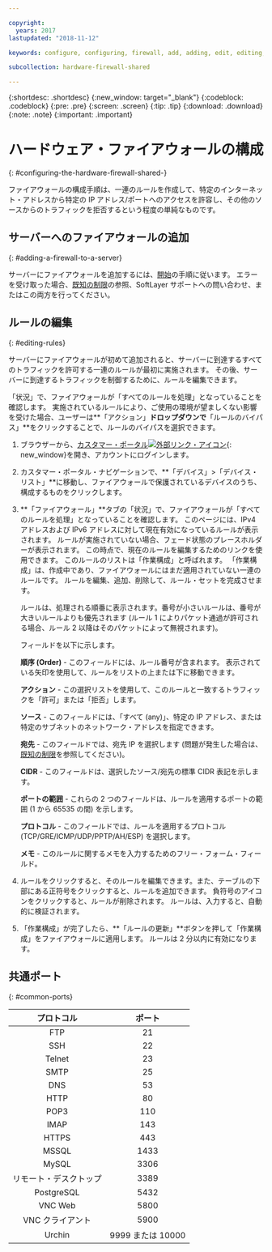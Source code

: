 ```yaml
---

copyright:
  years: 2017
lastupdated: "2018-11-12"

keywords: configure, configuring, firewall, add, adding, edit, editing, rules, ports, common

subcollection: hardware-firewall-shared

---
```


{:shortdesc: .shortdesc}
{:new_window: target="_blank"}
{:codeblock: .codeblock}
{:pre: .pre}
{:screen: .screen}
{:tip: .tip}
{:download: .download}
{:note: .note}
{:important: .important}

# ハードウェア・ファイアウォールの構成
{: #configuring-the-hardware-firewall-shared-}

ファイアウォールの構成手順は、一連のルールを作成して、特定のインターネット・アドレスから特定の IP アドレス/ポートへのアクセスを許容し、その他のソースからのトラフィックを拒否するという程度の単純なものです。

## サーバーへのファイアウォールの追加
{: #adding-a-firewall-to-a-server}

サーバーにファイアウォールを追加するには、[開始](/docs/infrastructure/hardware-firewall-shared?topic=hardware-firewall-shared-getting-started-with-hardware-firewall-shared)の手順に従います。 エラーを受け取った場合、[既知の制限](/docs/infrastructure/hardware-firewall-shared?topic=hardware-firewall-shared-known-limitations-with-hardware-firewall-shared-)の参照、SoftLayer サポートへの問い合わせ、またはこの両方を行ってください。

## ルールの編集
{: #editing-rules}

サーバーにファイアウォールが初めて追加されると、サーバーに到達するすべてのトラフィックを許可する一連のルールが最初に実施されます。 その後、サーバーに到達するトラフィックを制御するために、ルールを編集できます。

「状況」で、ファイアウォールが「すべてのルールを処理」となっていることを確認します。 実施されているルールにより、ご使用の環境が望ましくない影響を受けた場合、ユーザーは**「アクション」**ドロップダウンで**「ルールのバイパス」**をクリックすることで、ルールのバイパスを選択できます。

1. ブラウザーから、[カスタマー・ポータル![外部リンク・アイコン](../../icons/launch-glyph.svg "外部リンク・アイコン")](https://control.softlayer.com/){: new_window}を開き、アカウントにログインします。
2. カスタマー・ポータル・ナビゲーションで、**「デバイス」>「デバイス・リスト」**に移動し、ファイアウォールで保護されているデバイスのうち、構成するものをクリックします。
3. **「ファイアウォール」**タブの「状況」で、ファイアウォールが「すべてのルールを処理」となっていることを確認します。  このページには、IPv4 アドレスおよび IPv6 アドレスに対して現在有効になっているルールが表示されます。 ルールが実施されていない場合、フェード状態のプレースホルダーが表示されます。 この時点で、現在のルールを編集するためのリンクを使用できます。  このルールのリストは「作業構成」と呼ばれます。 「作業構成」は、作成中であり、ファイアウォールにはまだ適用されていない一連のルールです。 ルールを編集、追加、削除して、ルール・セットを完成させます。

     ルールは、処理される順番に表示されます。番号が小さいルールは、番号が大きいルールよりも優先されます
     (ルール 1 によりパケット通過が許可される場合、ルール 2 以降はそのパケットによって無視されます)。

     フィールドを以下に示します。

      **順序 (Order)** - このフィールドには、ルール番号が含まれます。  表示されている矢印を使用して、ルールをリストの上または下に移動できます。

      **アクション** - この選択リストを使用して、このルールと一致するトラフィックを「許可」または「拒否」します。

      **ソース** - このフィールドには、「すべて (any)」、特定の IP アドレス、または特定のサブネットのネットワーク・アドレスを指定できます。

      **宛先** - このフィールドでは、宛先 IP を選択します (問題が発生した場合は、[既知の制限](/docs/infrastructure/hardware-firewall-shared?topic=hardware-firewall-shared-known-limitations-with-hardware-firewall-shared-)を参照してください)。

      **CIDR** - このフィールドは、選択したソース/宛先の標準 CIDR 表記を示します。

      **ポートの範囲** - これらの 2 つのフィールドは、ルールを適用するポートの範囲 (1 から 65535 の間) を示します。

      **プロトコル** - このフィールドでは、ルールを適用するプロトコル (TCP/GRE/ICMP/UDP/PPTP/AH/ESP) を選択します。

      **メモ** - このルールに関するメモを入力するためのフリー・フォーム・フィールド。

4. ルールをクリックすると、そのルールを編集できます。また、テーブルの下部にある正符号をクリックすると、ルールを追加できます。 負符号のアイコンをクリックすると、ルールが削除されます。 ルールは、入力すると、自動的に検証されます。

5. 「作業構成」が完了したら、**「ルールの更新」**ボタンを押して「作業構成」をファイアウォールに適用します。 ルールは 2 分以内に有効になります。

## 共通ポート
{: #common-ports}

| プロトコル | ポート |
| :-----: | :-----: |
| FTP | 21 |
| SSH | 22 |
| Telnet | 23 |
| SMTP | 25 |
| DNS | 53 |
| HTTP | 80 |
| POP3 | 110 |
| IMAP | 143 |
| HTTPS | 443 |
| MSSQL | 1433 |
| MySQL | 3306 |
| リモート・デスクトップ | 3389 |
| PostgreSQL | 5432 |
| VNC Web | 5800 |
| VNC クライアント | 5900 |
| Urchin | 9999 または 10000 ||

